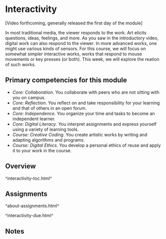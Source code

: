 Interactivity
=============

[Video forthcoming, generally released the first day of the module]

In most traditional media, the viewer responds to the work.  Art elicits
questions, ideas, feelings, and more.  As you saw in the introductory video,
digital work can also respond to the viewer.  In more advanced works, one might
use various kinds of sensors.  For this course, we will focus on somewhat
simpler interactive works, works that respond to mouse movements or key
presses (or both).  This week, we will explore the reation of such works.

Primary competencies for this module
------------------------------------

* *Core: Collaboration*.  You collaborate with peers who are not sitting
  with you on campus.
* *Core: Reflection*.  You reflect on and take responsibility for your
  learning and that of others in an open forum.
* *Core: Independence*.  You organize your time and tasks to become
  an independent learner.
* *Core: Digital Literacy*.  You interpret assignments and express
  yourself using a variety of learning tools.
* *Course: Creative Coding*.  You create artistic works by writing and
  adapting algorithms and programs.
* *Course: Digital Ethics*.  You develop a personal ethics of reuse and 
  apply it to your work in the course.

Overview
--------

^interactivity-toc.html^

Assignments
-----------

^about-assignments.html^

^interactivity-due.html^

Notes
-----
